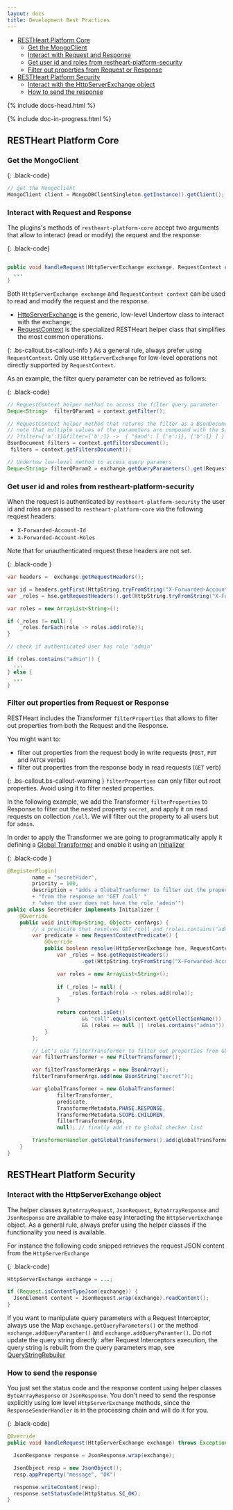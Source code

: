 ```yaml
---
layout: docs
title: Development Best Practices
---
```


<div markdown="1" class="d-none d-xl-block col-xl-2 order-last bd-toc">

* [RESTHeart Platform Core](#restheart-platform-core)
    * [Get the MongoClient](#get-the-mongoclient)
    * [Interact with Request and Response](#interact-with-request-and-response)
    * [Get user id and roles from restheart-platform-security](#get-user-id-and-roles-from-restheart-platform-security)
    * [Filter out properties from Request or Response](#filter-out-properties-from-request-or-response)
* [RESTHeart Platform Security](#restheart-platform-security)
    * [Interact with the HttpServerExchange object](#interact-with-the-httpserverexchange-object)
    * [How to send the response](#how-to-send-the-response)

</div>
<div markdown="1" class="col-12 col-md-9 col-xl-8 py-md-3 bd-content">

{% include docs-head.html %} 

{% include doc-in-progress.html %}

## RESTHeart Platform Core

### Get the MongoClient

{: .black-code}
``` java
// get the MongoClient
MongoClient client = MongoDBClientSingleton.getInstance().getClient();
```

### Interact with Request and Response

The plugins's methods of `restheart-platform-core` accept two arguments that allow to interact (read or modify) the request and the response:

{: .black-code}
``` java

public void handleRequest(HttpServerExchange exchange, RequestContext context) {
  ...
}
```

Both `HttpServerExchange exchange` and `RequestContext context` can be used to read and modify the request and the response.

- [HttpServerExchange](https://github.com/undertow-io/undertow/blob/master/core/src/main/java/io/undertow/server/HttpServerExchange.java) is the generic, low-level Undertow class to interact with the exchange;
- [RequestContext](https://github.com/SoftInstigate/restheart/blob/master/src/main/java/org/restheart/handlers/RequestContext.java) is the specialized RESTHeart helper class that simplifies the most common operations.

{: .bs-callout.bs-callout-info }
As a general rule, always prefer using `RequestContext`. Only use `HttpServerExchange` for low-level operations not directly supported by `RequestContext`.

As an example, the filter query parameter can be retrieved as follows:

{: .black-code}
``` java
// RequestContext helper method to access the filter query parameter
Deque<String>  filterQParam1 = context.getFilter();

// RequestContext helper method that returns the filter as a BsonDocument
// note that multiple values of the parameters are composed with the $and operator
// ?filter={'a':1}&filter={'b':1} ->  { "$and": [ {'a':1}, {'b':1} ] } 
BsonDocument filters = context.getFiltersDocument();
 filters = context.getFiltersDocument();

// Undertow low-level method to access query paramers
Deque<String> filterQParam2 = exchange.getQueryParameters().get(RequestContext.FILTER_QPARAM_KEY);
```

### Get user id and roles from restheart-platform-security

When the request is authenticated by `restheart-platform-security` the user id and roles are passed to `restheart-platform-core` via the following request headers:

- `X-Forwarded-Account-Id`
- `X-Forwarded-Account-Roles`

Note that for unauthenticated request these headers are not set.

{: .black-code }
``` java
var headers =  exchange.getRequestHeaders();

var id = headers.getFirst(HttpString.tryFromString("X-Forwarded-Account-Id"));
var _roles = hse.getRequestHeaders().get(HttpString.tryFromString("X-Forwarded-Account-Roles"));

var roles = new ArrayList<String>();

if (_roles != null) {
    _roles.forEach(role -> roles.add(role));
}

// check if authenticated user has role 'admin'

if (roles.contains("admin")) {
  ...
} else {
  ...
}
```

### Filter out properties from Request or Response

RESTHeart includes the Transformer `filterProperties` that allows to filter out properties from both the Request and the Response.

You might want to:
- filter out properties from the request body in write requests (`POST`, `PUT` and `PATCH` verbs)
- filter out properties from the response body in read requests (`GET` verb)

{: .bs-callout.bs-callout-warning }
`filterProperties` can only filter out root properties. Avoid using it to filter nested properties.

In the following example, we add the Transformer `filterProperties` to Response to filter out the nested property `secret`, and apply it on read requests on collection `/coll`. We will filter out the property to all users but for `admin`.

In order to apply the Transformer we are going to programmatically apply it defining a [Global Transformer](/docs/plugins/apply/#apply-a-transformer-programmatically) and enable it using an [Initializer](/docs/develop/core-plugins/#initializers)

{: .black-code }
``` java
@RegisterPlugin(
        name = "secretHider",
        priority = 100,
        description = "adds a GlobalTranformer to filter out the property 'secret' "
        + "from the response on 'GET /coll' "
        + "when the user does not have the role 'admin'")
public class SecretHider implements Initializer {
    @Override
    public void init(Map<String, Object> confArgs) {
        // a predicate that resolves GET /coll and !roles.contains("admin")
        var predicate = new RequestContextPredicate() {
            @Override
            public boolean resolve(HttpServerExchange hse, RequestContext context) {
                var _roles = hse.getRequestHeaders()
                        .get(HttpString.tryFromString("X-Forwarded-Account-Roles"));

                var roles = new ArrayList<String>();
                
                if (_roles != null) {
                    _roles.forEach(role -> roles.add(role));
                }

                return context.isGet()
                        && "coll".equals(context.getCollectionName())
                        && (roles == null || !roles.contains("admin"));
            }
        };

        // Let's use filterTransformer to filter out properties from GET response
        var filterTransformer = new FilterTransformer();

        var filterTransformerArgs = new BsonArray();
        filterTransformerArgs.add(new BsonString("secret"));

        var globalTransformer = new GlobalTransformer(
                filterTransformer,
                predicate,
                TransformerMetadata.PHASE.RESPONSE,
                TransformerMetadata.SCOPE.CHILDREN,
                filterTransformerArgs,
                null); // finally add it to global checker list

        TransformerHandler.getGlobalTransformers().add(globalTransformer);
    }
}
```

## RESTHeart Platform Security

### Interact with the HttpServerExchange object

The helper classes `ByteArrayRequest`, `JsonRequest`, `ByteArrayResponse` and `JsonResponse` are available to make easy interacting the `HttpServerExchange` object. As a general rule, always prefer using the helper classes if the functionality you need is available.

For instance the following code snipped retrieves the request JSON content from the `HttpServerExchange`  

{: .black-code}
```java
HttpServerExchange exchange = ...;

if (Request.isContentTypeJson(exchange)) {
  JsonElement content = JsonRequest.wrap(exchange).readContent();
}
```

If you want to manipulate query parameters with a Request Interceptor, always use the Map `exchange.getQueryParameters()` or the method `exchange.addQueryParamter()` and `exchange.addQueryParamter()`. Do not update the query string directly: after Request Interceptors execution, the query string is rebuilt from the query parameters map, see [QueryStringRebuiler](https://github.com/SoftInstigate/restheart-security/blob/master/src/main/java/org/restheart/security/handlers/QueryStringRebuiler.java)

### How to send the response

You just set the status code and the response content using helper classes `ByteArrayResponse` or `JsonResponse`. You don't need to send the response explicitly using low level `HttpServerExchange` methods, since the `ResponseSenderHandler` is in the processing chain and will do it for you.

{: .black-code}
```java
@Override
public void handleRequest(HttpServerExchange exchange) throws Exception {

  JsonResponse response = JsonResponse.wrap(exchange);

  JsonObject resp = new JsonObject();
  resp.appProperty("message", "OK")

  response.writeContent(resp);
  response.setStatusCode(HttpStatus.SC_OK);
}
```